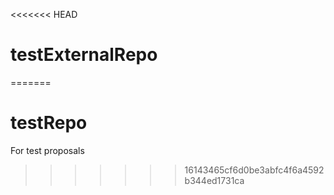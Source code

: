 <<<<<<< HEAD
# testExternalRepo
=======
# testRepo
For test proposals
>>>>>>> 16143465cf6d0be3abfc4f6a4592b344ed1731ca
